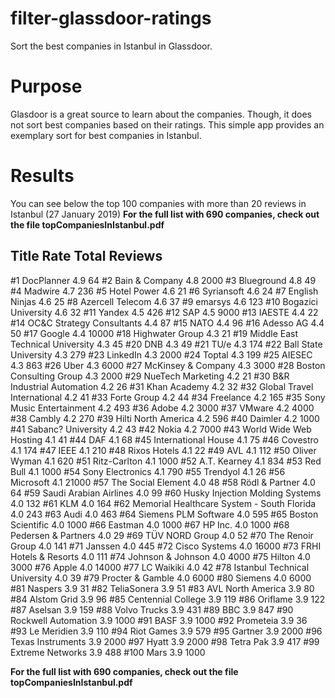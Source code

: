 # filter-glassdoor-ratings
Sort the best companies in Istanbul in Glassdoor.

# Purpose
Glasdoor is a great source to learn about the companies. Though, it does not sort best companies based on their ratings. This simple app provides an exemplary sort for best companies in Istanbul.

# Results
You can see below the top 100 companies with more than 20 reviews in Istanbul (27 January 2019)
**For the full list with 690 companies, check out the file topCompaniesInIstanbul.pdf**

##	Title	Rate	Total Reviews
#1	DocPlanner 	4.9		64
#2	Bain & Company 	4.8		2000
#3	Blueground 	4.8		49
#4	Madwire 	4.7		236
#5	Hotel Power 	4.6		21
#6	Syriansoft 	4.6		24
#7	English Ninjas 	4.6		25
#8	Azercell Telecom 	4.6		37
#9	emarsys 	4.6		123
#10	Bogazici University 	4.6		32
#11	Yandex 	4.5		426
#12	SAP 	4.5		9000
#13	IAESTE 	4.4		22
#14	OC&C Strategy Consultants 	4.4		87
#15	NATO 	4.4		96
#16	Adesso AG 	4.4		50
#17	Google 	4.4		10000
#18	Highwater Group 	4.3		21
#19	Middle East Technical University 	4.3		45
#20	DNB 	4.3		49
#21	TU/e 	4.3		174
#22	Ball State University 	4.3		279
#23	LinkedIn 	4.3		2000
#24	Toptal 	4.3		199
#25	AIESEC 	4.3		863
#26	Uber 	4.3		6000
#27	McKinsey & Company 	4.3		3000
#28	Boston Consulting Group 	4.3		2000
#29	NueTech Marketing 	4.2		21
#30	B&R Industrial Automation 	4.2		26
#31	Khan Academy 	4.2		32
#32	Global Travel International 	4.2		41
#33	Forte Group 	4.2		44
#34	Freelance 	4.2		165
#35	Sony Music Entertainment 	4.2		493
#36	Adobe 	4.2		3000
#37	VMware 	4.2		4000
#38	Cambly 	4.2		270
#39	Hilti North America 	4.2		596
#40	Daimler 	4.2		1000
#41	Sabanc? University 	4.2		43
#42	Nokia 	4.2		7000
#43	World Wide Web Hosting 	4.1		41
#44	DAF 	4.1		68
#45	International House 	4.1		75
#46	Covestro 	4.1		174
#47	IEEE 	4.1		210
#48	Rixos Hotels 	4.1		22
#49	AVL 	4.1		112
#50	Oliver Wyman 	4.1		620
#51	Ritz-Carlton 	4.1		1000
#52	A.T. Kearney 	4.1		834
#53	Red Bull 	4.1		1000
#54	Sony Electronics 	4.1		790
#55	Trendyol 	4.1		26
#56	Microsoft 	4.1		21000
#57	The Social Element 	4.0		48
#58	Rödl & Partner 	4.0		64
#59	Saudi Arabian Airlines 	4.0		99
#60	Husky Injection Molding Systems 	4.0		132
#61	KLM 	4.0		164
#62	Memorial Healthcare System - South Florida 	4.0		243
#63	Audi 	4.0		463
#64	Siemens PLM Software 	4.0		595
#65	Boston Scientific 	4.0		1000
#66	Eastman 	4.0		1000
#67	HP Inc. 	4.0		1000
#68	Pedersen & Partners 	4.0		29
#69	TÜV NORD Group 	4.0		52
#70	The Renoir Group 	4.0		141
#71	Janssen 	4.0		445
#72	Cisco Systems 	4.0		16000
#73	FRHI Hotels & Resorts 	4.0		111
#74	Johnson & Johnson 	4.0		4000
#75	Hilton 	4.0		3000
#76	Apple 	4.0		14000
#77	LC Waikiki 	4.0		42
#78	Istanbul Technical University 	4.0		39
#79	Procter & Gamble 	4.0		6000
#80	Siemens 	4.0		6000
#81	Naspers 	3.9		31
#82	TeliaSonera 	3.9		51
#83	AVL North America 	3.9		80
#84	Alstom Grid 	3.9		96
#85	Centennial College 	3.9		119
#86	Oriflame 	3.9		122
#87	Aselsan 	3.9		159
#88	Volvo Trucks 	3.9		431
#89	BBC 	3.9		847
#90	Rockwell Automation 	3.9		1000
#91	BASF 	3.9		1000
#92	Prometeia 	3.9		36
#93	Le Meridien 	3.9		110
#94	Riot Games 	3.9		579
#95	Gartner 	3.9		2000
#96	Texas Instruments 	3.9		2000
#97	Hyatt 	3.9		2000
#98	Tetra Pak 	3.9		417
#99	Extreme Networks 	3.9		488
#100	Mars 	3.9		1000

**For the full list with 690 companies, check out the file topCompaniesInIstanbul.pdf**

